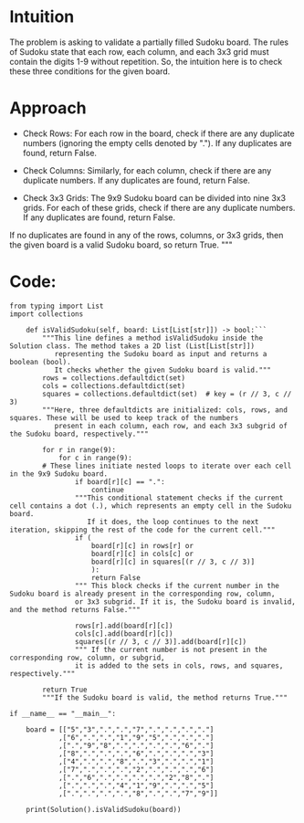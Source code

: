 
# Intuition
The problem is asking to validate a partially filled Sudoku board. The rules of Sudoku state that each row,
each column, and each 3x3 grid must contain the digits 1-9 without repetition. So,
the intuition here is to check these three conditions for the given board.

# Approach
- Check Rows: For each row in the board, check if there are any duplicate numbers (ignoring the empty cells
denoted by "."). If any duplicates are found, return False.

- Check Columns: Similarly, for each column, check if there are any duplicate numbers.
If any duplicates are found, return False.

- Check 3x3 Grids: The 9x9 Sudoku board can be divided into nine 3x3 grids.
For each of these grids, check if there are any duplicate numbers. If any duplicates are found, return False.
   
If no duplicates are found in any of the rows, columns, or 3x3 grids, then the given board is a valid Sudoku board, so return True.
"""

# Code:
```
from typing import List
import collections
```

```class Solution:
    def isValidSudoku(self, board: List[List[str]]) -> bool:```
        """This line defines a method isValidSudoku inside the Solution class. The method takes a 2D list (List[List[str]])
           representing the Sudoku board as input and returns a boolean (bool).
           It checks whether the given Sudoku board is valid."""
        rows = collections.defaultdict(set)
        cols = collections.defaultdict(set)
        squares = collections.defaultdict(set)  # key = (r // 3, c // 3)
        """Here, three defaultdicts are initialized: cols, rows, and squares. These will be used to keep track of the numbers
           present in each column, each row, and each 3x3 subgrid of the Sudoku board, respectively."""

        for r in range(9):
            for c in range(9):
        # These lines initiate nested loops to iterate over each cell in the 9x9 Sudoku board.
                if board[r][c] == ".":
                    continue
                """This conditional statement checks if the current cell contains a dot (.), which represents an empty cell in the Sudoku board.
                   If it does, the loop continues to the next iteration, skipping the rest of the code for the current cell."""
                if (
                    board[r][c] in rows[r] or
                    board[r][c] in cols[c] or
                    board[r][c] in squares[(r // 3, c // 3)]
                    ):
                    return False
                """ This block checks if the current number in the Sudoku board is already present in the corresponding row, column,
                or 3x3 subgrid. If it is, the Sudoku board is invalid, and the method returns False."""
                
                rows[r].add(board[r][c])
                cols[c].add(board[r][c])
                squares[(r // 3, c // 3)].add(board[r][c])
                """ If the current number is not present in the corresponding row, column, or subgrid,
                it is added to the sets in cols, rows, and squares, respectively."""

        return True
        """If the Sudoku board is valid, the method returns True."""
    
if __name__ == "__main__":
    
    board = [["5","3",".",".","7",".",".",".","."]
            ,["6",".",".","1","9","5",".",".","."]
            ,[".","9","8",".",".",".",".","6","."]
            ,["8",".",".",".","6",".",".",".","3"]
            ,["4",".",".","8",".","3",".",".","1"]
            ,["7",".",".",".","2",".",".",".","6"]
            ,[".","6",".",".",".",".","2","8","."]
            ,[".",".",".","4","1","9",".",".","5"]
            ,[".",".",".",".","8",".",".","7","9"]]

    print(Solution().isValidSudoku(board))
    
```